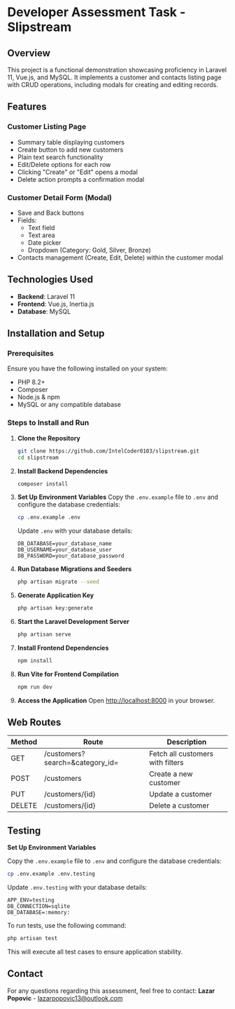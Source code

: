 # Developer Assessment Task - Slipstream

## Overview
This project is a functional demonstration showcasing proficiency in Laravel 11, Vue.js, and MySQL. It implements a customer and contacts listing page with CRUD operations, including modals for creating and editing records.

## Features
### Customer Listing Page
- Summary table displaying customers
- Create button to add new customers
- Plain text search functionality
- Edit/Delete options for each row
- Clicking "Create" or "Edit" opens a modal
- Delete action prompts a confirmation modal

### Customer Detail Form (Modal)
- Save and Back buttons
- Fields:
  - Text field
  - Text area
  - Date picker
  - Dropdown (Category: Gold, Silver, Bronze)
- Contacts management (Create, Edit, Delete) within the customer modal

## Technologies Used
- **Backend**: Laravel 11
- **Frontend**: Vue.js, Inertia.js
- **Database**: MySQL

## Installation and Setup
### Prerequisites
Ensure you have the following installed on your system:
- PHP 8.2+
- Composer
- Node.js & npm
- MySQL or any compatible database

### Steps to Install and Run
1. **Clone the Repository**
   ```bash
   git clone https://github.com/IntelCoder0103/slipstream.git
   cd slipstream
   ```

2. **Install Backend Dependencies**
   ```bash
   composer install
   ```

3. **Set Up Environment Variables**
   Copy the `.env.example` file to `.env` and configure the database credentials:
   ```bash
   cp .env.example .env
   ```
   Update `.env` with your database details:
   ```env
   DB_DATABASE=your_database_name
   DB_USERNAME=your_database_user
   DB_PASSWORD=your_database_password
   ```

4. **Run Database Migrations and Seeders**
   ```bash
   php artisan migrate --seed
   ```

5. **Generate Application Key**
   ```bash
   php artisan key:generate
   ```

6. **Start the Laravel Development Server**
   ```bash
   php artisan serve
   ```

7. **Install Frontend Dependencies**
   ```bash
   npm install
   ```

8. **Run Vite for Frontend Compilation**
   ```bash
   npm run dev
   ```

9. **Access the Application**
   Open [http://localhost:8000](http://localhost:8000) in your browser.

## Web Routes
| Method | Route                                    | Description                         |
|--------|------------------------------------------|-------------------------------------|
| GET    | /customers?search=&category_id=          | Fetch all customers with filters    |
| POST   | /customers                               | Create a new customer               |
| PUT    | /customers/{id}                          | Update a customer                   |
| DELETE | /customers/{id}                          | Delete a customer                   |

## Testing

**Set Up Environment Variables**

Copy the `.env.example` file to `.env` and configure the database credentials:
```bash
cp .env.example .env.testing
```
Update `.env.testing` with your database details:
```env
APP_ENV=testing
DB_CONNECTION=sqlite
DB_DATABASE=:memory:
```

To run tests, use the following command:

```bash
php artisan test
```
This will execute all test cases to ensure application stability.

## Contact
For any questions regarding this assessment, feel free to contact:
**Lazar Popovic** - lazarpopovic13@outlook.com

